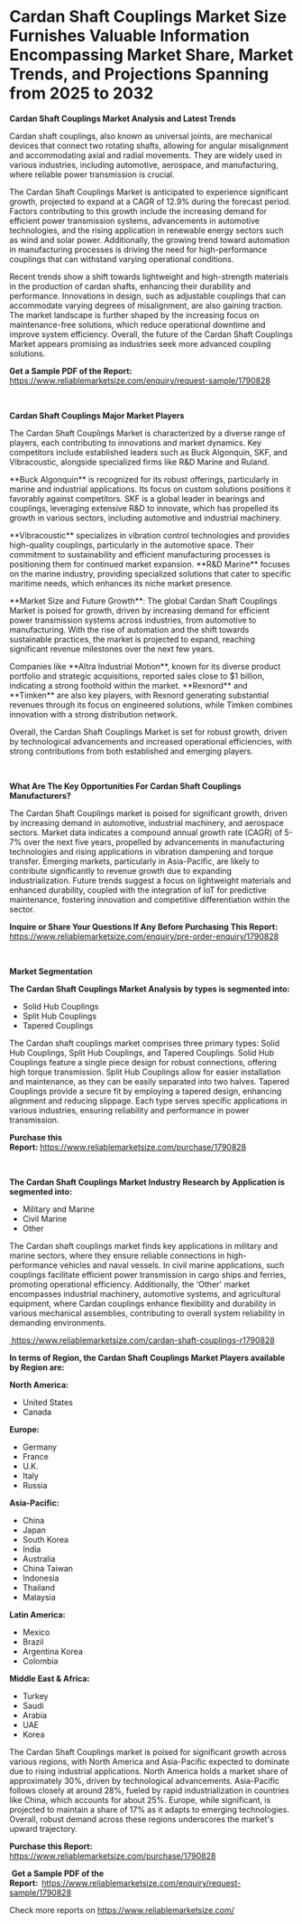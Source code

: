 <p><h1>Cardan Shaft Couplings Market Size Furnishes Valuable Information Encompassing Market Share, Market Trends, and Projections Spanning from 2025 to 2032</h1></p><p><strong>Cardan Shaft Couplings Market Analysis and Latest Trends</strong></p>
<p><p>Cardan shaft couplings, also known as universal joints, are mechanical devices that connect two rotating shafts, allowing for angular misalignment and accommodating axial and radial movements. They are widely used in various industries, including automotive, aerospace, and manufacturing, where reliable power transmission is crucial.</p><p>The Cardan Shaft Couplings Market is anticipated to experience significant growth, projected to expand at a CAGR of 12.9% during the forecast period. Factors contributing to this growth include the increasing demand for efficient power transmission systems, advancements in automotive technologies, and the rising application in renewable energy sectors such as wind and solar power. Additionally, the growing trend toward automation in manufacturing processes is driving the need for high-performance couplings that can withstand varying operational conditions.</p><p>Recent trends show a shift towards lightweight and high-strength materials in the production of cardan shafts, enhancing their durability and performance. Innovations in design, such as adjustable couplings that can accommodate varying degrees of misalignment, are also gaining traction. The market landscape is further shaped by the increasing focus on maintenance-free solutions, which reduce operational downtime and improve system efficiency. Overall, the future of the Cardan Shaft Couplings Market appears promising as industries seek more advanced coupling solutions.</p></p>
<p><strong>Get a Sample PDF of the Report:&nbsp;</strong> <a href="https://www.reliablemarketsize.com/enquiry/request-sample/1790828?utm_campaign=3553&utm_medium=2&utm_source=Github&utm_content=ia&utm_term=10042025&utm_id=cardan-shaft-couplings">https://www.reliablemarketsize.com/enquiry/request-sample/1790828</a></p>
<p>&nbsp;</p>
<p><strong>Cardan Shaft Couplings Major Market Players</strong></p>
<p><p>The Cardan Shaft Couplings Market is characterized by a diverse range of players, each contributing to innovations and market dynamics. Key competitors include established leaders such as Buck Algonquin, SKF, and Vibracoustic, alongside specialized firms like R&D Marine and Ruland.</p><p>**Buck Algonquin** is recognized for its robust offerings, particularly in marine and industrial applications. Its focus on custom solutions positions it favorably against competitors. SKF is a global leader in bearings and couplings, leveraging extensive R&D to innovate, which has propelled its growth in various sectors, including automotive and industrial machinery.</p><p>**Vibracoustic** specializes in vibration control technologies and provides high-quality couplings, particularly in the automotive space. Their commitment to sustainability and efficient manufacturing processes is positioning them for continued market expansion. **R&D Marine** focuses on the marine industry, providing specialized solutions that cater to specific maritime needs, which enhances its niche market presence.</p><p>**Market Size and Future Growth**: The global Cardan Shaft Couplings Market is poised for growth, driven by increasing demand for efficient power transmission systems across industries, from automotive to manufacturing. With the rise of automation and the shift towards sustainable practices, the market is projected to expand, reaching significant revenue milestones over the next few years.</p><p>Companies like **Altra Industrial Motion**, known for its diverse product portfolio and strategic acquisitions, reported sales close to $1 billion, indicating a strong foothold within the market. **Rexnord** and **Timken** are also key players, with Rexnord generating substantial revenues through its focus on engineered solutions, while Timken combines innovation with a strong distribution network.</p><p>Overall, the Cardan Shaft Couplings Market is set for robust growth, driven by technological advancements and increased operational efficiencies, with strong contributions from both established and emerging players.</p></p>
<p>&nbsp;</p>
<p><strong>What Are The Key Opportunities For Cardan Shaft Couplings Manufacturers?</strong></p>
<p><p>The Cardan Shaft Couplings market is poised for significant growth, driven by increasing demand in automotive, industrial machinery, and aerospace sectors. Market data indicates a compound annual growth rate (CAGR) of 5-7% over the next five years, propelled by advancements in manufacturing technologies and rising applications in vibration dampening and torque transfer. Emerging markets, particularly in Asia-Pacific, are likely to contribute significantly to revenue growth due to expanding industrialization. Future trends suggest a focus on lightweight materials and enhanced durability, coupled with the integration of IoT for predictive maintenance, fostering innovation and competitive differentiation within the sector.</p></p>
<p><strong>Inquire or Share Your Questions If Any Before Purchasing This Report:</strong> <a href="https://www.reliablemarketsize.com/enquiry/pre-order-enquiry/1790828?utm_campaign=3553&utm_medium=2&utm_source=Github&utm_content=ia&utm_term=10042025&utm_id=cardan-shaft-couplings">https://www.reliablemarketsize.com/enquiry/pre-order-enquiry/1790828</a></p>
<p>&nbsp;</p>
<p><strong>Market Segmentation</strong></p>
<p><strong>The Cardan Shaft Couplings Market Analysis by types is segmented into:</strong></p>
<p><ul><li>Solid Hub Couplings</li><li>Split Hub Couplings</li><li>Tapered Couplings</li></ul></p>
<p><p>The Cardan shaft couplings market comprises three primary types: Solid Hub Couplings, Split Hub Couplings, and Tapered Couplings. Solid Hub Couplings feature a single piece design for robust connections, offering high torque transmission. Split Hub Couplings allow for easier installation and maintenance, as they can be easily separated into two halves. Tapered Couplings provide a secure fit by employing a tapered design, enhancing alignment and reducing slippage. Each type serves specific applications in various industries, ensuring reliability and performance in power transmission.</p></p>
<p><strong>Purchase this Report:&nbsp;</strong><a href="https://www.reliablemarketsize.com/purchase/1790828?utm_campaign=3553&utm_medium=2&utm_source=Github&utm_content=ia&utm_term=10042025&utm_id=cardan-shaft-couplings">https://www.reliablemarketsize.com/purchase/1790828</a></p>
<p>&nbsp;</p>
<p><strong>The Cardan Shaft Couplings Market Industry Research by Application is segmented into:</strong></p>
<p><ul><li>Military and Marine</li><li>Civil Marine</li><li>Other</li></ul></p>
<p><p>The Cardan shaft couplings market finds key applications in military and marine sectors, where they ensure reliable connections in high-performance vehicles and naval vessels. In civil marine applications, such couplings facilitate efficient power transmission in cargo ships and ferries, promoting operational efficiency. Additionally, the 'Other' market encompasses industrial machinery, automotive systems, and agricultural equipment, where Cardan couplings enhance flexibility and durability in various mechanical assemblies, contributing to overall system reliability in demanding environments.</p></p>
<p><a href="https://www.reliablemarketsize.com/cardan-shaft-couplings-r1790828?utm_campaign=3553&utm_medium=2&utm_source=Github&utm_content=ia&utm_term=10042025&utm_id=cardan-shaft-couplings">&nbsp;https://www.reliablemarketsize.com/cardan-shaft-couplings-r1790828</a></p>
<p><strong>In terms of Region, the Cardan Shaft Couplings Market Players available by Region are:</strong></p>
<p>
    <p> <strong> North America: </strong>
        <ul>
            <li>United States</li>
            <li>Canada</li>
        </ul>
        </p> 
    <p> <strong> Europe: </strong>
        <ul>
            <li>Germany</li>
            <li>France</li>
            <li>U.K.</li>
            <li>Italy</li>
            <li>Russia</li>
        </ul>
        </p> 
    <p> <strong> Asia-Pacific: </strong>
        <ul>
            <li>China</li>
            <li>Japan</li>
            <li>South Korea</li>
            <li>India</li>
            <li>Australia</li>
            <li>China Taiwan</li>
            <li>Indonesia</li>
            <li>Thailand</li>
            <li>Malaysia</li>
        </ul>
        </p> 
    <p> <strong> Latin America: </strong>
        <ul>
            <li>Mexico</li>
            <li>Brazil</li>
            <li>Argentina Korea</li>
            <li>Colombia</li>
        </ul>
        </p> 
    <p> <strong> Middle East & Africa: </strong>
        <ul>
            <li>Turkey</li>
            <li>Saudi</li>
            <li>Arabia</li>
            <li>UAE</li>
            <li>Korea</li>
        </ul>
    </p>
    </p>
<p><p>The Cardan Shaft Couplings market is poised for significant growth across various regions, with North America and Asia-Pacific expected to dominate due to rising industrial applications. North America holds a market share of approximately 30%, driven by technological advancements. Asia-Pacific follows closely at around 28%, fueled by rapid industrialization in countries like China, which accounts for about 25%. Europe, while significant, is projected to maintain a share of 17% as it adapts to emerging technologies. Overall, robust demand across these regions underscores the market's upward trajectory.</p></p>
<p><strong>Purchase this Report: </strong><a href="https://www.reliablemarketsize.com/purchase/1790828?utm_campaign=3553&utm_medium=2&utm_source=Github&utm_content=ia&utm_term=10042025&utm_id=cardan-shaft-couplings">https://www.reliablemarketsize.com/purchase/1790828</a></p>
<p>&nbsp;<strong>Get a Sample PDF of the Report:&nbsp;&nbsp;</strong><a href="https://www.reliablemarketsize.com/enquiry/request-sample/1790828?utm_campaign=3553&utm_medium=2&utm_source=Github&utm_content=ia&utm_term=10042025&utm_id=cardan-shaft-couplings">https://www.reliablemarketsize.com/enquiry/request-sample/1790828</a></p>
<p><strong></strong></p>
<p>Check more reports on <a href="https://www.reliablemarketsize.com/?utm_campaign=3553&utm_medium=2&utm_source=Github&utm_content=ia&utm_term=10042025&utm_id=cardan-shaft-couplings">https://www.reliablemarketsize.com/</a></p>